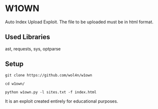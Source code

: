 # W1OWN
Auto Index Upload Exploit. The file to be uploaded must be in html format.

## Used Libraries
ast, requests, sys, optparse

## Setup
`git clone https://github.com/wol4n/w1own`

`cd w1own/`

`python w1own.py -l sites.txt -f index.html`

It is an exploit created entirely for educational purposes.
